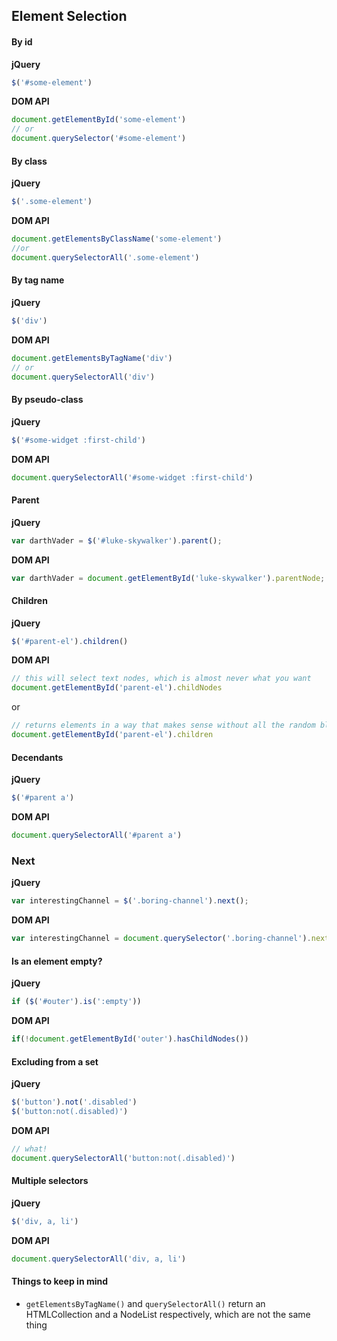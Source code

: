 
## Element Selection

#### By id
**jQuery**
```javascript
$('#some-element')
```

**DOM API**
```javascript
document.getElementById('some-element')
// or
document.querySelector('#some-element')
```

#### By class
**jQuery**
```javascript
$('.some-element')
```

**DOM API**
```javascript
document.getElementsByClassName('some-element')
//or
document.querySelectorAll('.some-element')
```

#### By tag name
**jQuery**
```javascript
$('div')
```

**DOM API**
```javascript
document.getElementsByTagName('div')
// or
document.querySelectorAll('div')
```

#### By pseudo-class
**jQuery**
```javascript
$('#some-widget :first-child')
```

**DOM API**
```javascript
document.querySelectorAll('#some-widget :first-child')
```

#### Parent

**jQuery**
```javascript
var darthVader = $('#luke-skywalker').parent();
```

**DOM API**
```javascript
var darthVader = document.getElementById('luke-skywalker').parentNode;
```

#### Children
**jQuery**
```javascript
$('#parent-el').children()
```

**DOM API**
```javascript
// this will select text nodes, which is almost never what you want
document.getElementById('parent-el').childNodes
```
or
```javascript
// returns elements in a way that makes sense without all the random blank text nodes
document.getElementById('parent-el').children
```

#### Decendants
**jQuery**
```javascript
$('#parent a')
```

**DOM API**
```javascript
document.querySelectorAll('#parent a')
```

### Next

**jQuery**
```javascript
var interestingChannel = $('.boring-channel').next();
```

**DOM API**
```javascript
var interestingChannel = document.querySelector('.boring-channel').nextSibling;
```

#### Is an element empty?

**jQuery**
```javascript
if ($('#outer').is(':empty'))
```

**DOM API**
```javascript
if(!document.getElementById('outer').hasChildNodes())
```

#### Excluding from a set
**jQuery**
```javascript
$('button').not('.disabled')
$('button:not(.disabled)')
```
**DOM API**
```javascript
// what!
document.querySelectorAll('button:not(.disabled)')
```
#### Multiple selectors
**jQuery**
```javascript
$('div, a, li')
```

**DOM API**
```javascript
document.querySelectorAll('div, a, li')
```

#### Things to keep in mind
* `getElementsByTagName()` and `querySelectorAll()` return an HTMLCollection and a NodeList respectively, which are not the same thing
